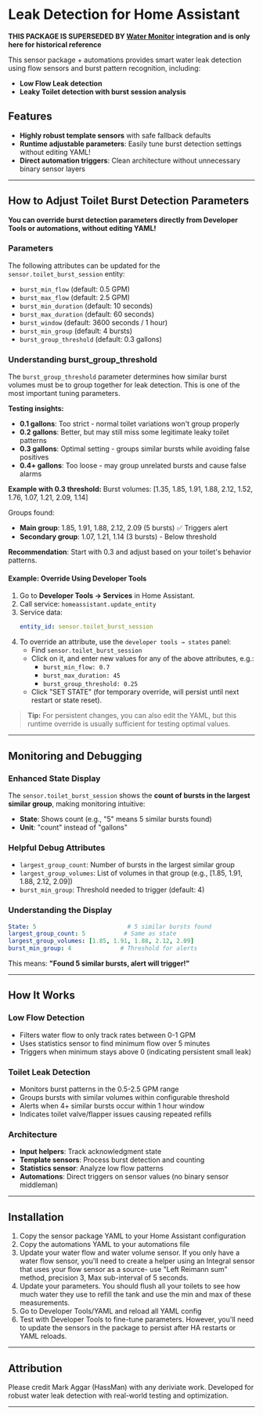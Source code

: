 # Leak Detection for Home Assistant

**THIS PACKAGE IS SUPERSEDED BY [Water Monitor](https://github.com/markaggar/Water-Monitor) integration and is only here for historical reference**

This sensor package + automations provides smart water leak detection using flow sensors and burst pattern recognition, including:
- **Low Flow Leak detection**
- **Leaky Toilet detection with burst session analysis**

## Features

- **Highly robust template sensors** with safe fallback defaults
- **Runtime adjustable parameters**: Easily tune burst detection settings without editing YAML!
- **Direct automation triggers**: Clean architecture without unnecessary binary sensor layers

---

## How to Adjust Toilet Burst Detection Parameters

**You can override burst detection parameters directly from Developer Tools or automations, without editing YAML!**

### Parameters

The following attributes can be updated for the `sensor.toilet_burst_session` entity:

- `burst_min_flow` (default: 0.5 GPM)
- `burst_max_flow` (default: 2.5 GPM)
- `burst_min_duration` (default: 10 seconds)
- `burst_max_duration` (default: 60 seconds)
- `burst_window` (default: 3600 seconds / 1 hour)
- `burst_min_group` (default: 4 bursts)
- `burst_group_threshold` (default: 0.3 gallons)

### Understanding burst_group_threshold

The `burst_group_threshold` parameter determines how similar burst volumes must be to group together for leak detection. This is one of the most important tuning parameters.

**Testing insights:**
- **0.1 gallons**: Too strict - normal toilet variations won't group properly
- **0.2 gallons**: Better, but may still miss some legitimate leaky toilet patterns
- **0.3 gallons**: Optimal setting - groups similar bursts while avoiding false positives
- **0.4+ gallons**: Too loose - may group unrelated bursts and cause false alarms

**Example with 0.3 threshold:**
Burst volumes: [1.35, 1.85, 1.91, 1.88, 2.12, 1.52, 1.76, 1.07, 1.21, 2.09, 1.14]

Groups found:
- **Main group**: 1.85, 1.91, 1.88, 2.12, 2.09 (5 bursts) ✅ Triggers alert
- **Secondary group**: 1.07, 1.21, 1.14 (3 bursts) - Below threshold

**Recommendation**: Start with 0.3 and adjust based on your toilet's behavior patterns.

#### Example: Override Using Developer Tools

1. Go to **Developer Tools → Services** in Home Assistant.
2. Call service: `homeassistant.update_entity`
3. Service data:
   ```yaml
   entity_id: sensor.toilet_burst_session
   ```
4. To override an attribute, use the `developer tools → states` panel:
    - Find `sensor.toilet_burst_session`
    - Click on it, and enter new values for any of the above attributes, e.g.:
      - `burst_min_flow: 0.7`
      - `burst_max_duration: 45`
      - `burst_group_threshold: 0.25`
    - Click "SET STATE" (for temporary override, will persist until next restart or state reset).

> **Tip:** For persistent changes, you can also edit the YAML, but this runtime override is usually sufficient for testing optimal values.

---

## Monitoring and Debugging

### Enhanced State Display
The `sensor.toilet_burst_session` shows the **count of bursts in the largest similar group**, making monitoring intuitive:

- **State**: Shows count (e.g., "5" means 5 similar bursts found)
- **Unit**: "count" instead of "gallons"

### Helpful Debug Attributes
- `largest_group_count`: Number of bursts in the largest similar group
- `largest_group_volumes`: List of volumes in that group (e.g., [1.85, 1.91, 1.88, 2.12, 2.09])
- `burst_min_group`: Threshold needed to trigger (default: 4)

### Understanding the Display
```yaml
State: 5                          # 5 similar bursts found
largest_group_count: 5           # Same as state
largest_group_volumes: [1.85, 1.91, 1.88, 2.12, 2.09]
burst_min_group: 4              # Threshold for alerts
```

This means: **"Found 5 similar bursts, alert will trigger!"**

---

## How It Works

### Low Flow Detection
- Filters water flow to only track rates between 0-1 GPM
- Uses statistics sensor to find minimum flow over 5 minutes
- Triggers when minimum stays above 0 (indicating persistent small leak)

### Toilet Leak Detection
- Monitors burst patterns in the 0.5-2.5 GPM range
- Groups bursts with similar volumes within configurable threshold
- Alerts when 4+ similar bursts occur within 1 hour window
- Indicates toilet valve/flapper issues causing repeated refills

### Architecture
- **Input helpers**: Track acknowledgment state
- **Template sensors**: Process burst detection and counting
- **Statistics sensor**: Analyze low flow patterns
- **Automations**: Direct triggers on sensor values (no binary sensor middleman)

---

## Installation

1. Copy the sensor package YAML to your Home Assistant configuration
2. Copy the automations YAML to your automations file
3. Update your water flow and water volume sensor. If you only have a water flow sensor, you'll need to create a helper using an Integral sensor that uses your flow sensor as a source- use "Left Reimann sum" method, precision 3, Max sub-interval of 5 seconds.
4. Update your parameters. You should flush all your toilets to see how much water they use to refill the tank and use the min and max of these measurements.
5. Go to Developer Tools/YAML and reload all YAML config
6. Test with Developer Tools to fine-tune parameters. However, you'll need to update the sensors in the package to persist after HA restarts or YAML reloads.

---

## Attribution

Please credit Mark Aggar (HassMan) with any deriviate work. Developed for robust water leak detection with real-world testing and optimization.

---
